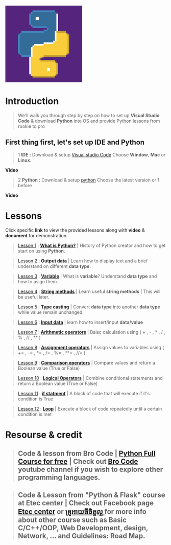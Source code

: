 ![Python logo GIFs](docs/gifs_readme/Python-logo-gifs.gif)

# **Introduction**

> We'll walk you through step by step on how to set up **Visual Studio Code** & download **Python** into OS and provide Python lessons from rookie to pro

## First thing first, let's set up **IDE** and **Python**
> 1 **IDE :** Download & setup [Visual studio Code](https://code.visualstudio.com/Download) Choose **Window**, **Mac** or **Linux**.

**Video**

> 2 **Python :** Download & setup [python](https://www.python.org/downloads/) Choose the latest version or 1 before

**Video**

# Lessons

Click specific **link** to view the provided lessons along with **video** & **document** for demonstration.

> [Lesson 1](Lessons/lesson_1.md) : [**What is Python?**](Lessons/lesson_1.md) | History of Python creator and how to get start on using **Python**.

> [Lesson 2](Lessons/lesson_2.md) : [**Output data**](Lessons/lesson_2.md) | Learn how to display text and a brief understand on different **data type**.

> [Lesson 3](Lessons/lesson_3.md) : [**Variable**](Lessons/lesson_3.md) | What is **variable**? Understand **data type** and how to asign them.

> [Lesson 4](Lessons/lesson_4.md) : [**String methods**](Lessons/lesson_4.md) | Learn useful **string methods** | This will be useful later.

> [Lesson 5]() : [**Type casting**]() | Convert **data type** into another **data type** while value remain unchanged.

> [Lesson 6]() : [**Input data**]() | learn how to insert/input **data/value**

> [Lesson 7]() : [**Arithmetic operators**]() | Baisc calculation using ( + , - , * , / , % , // , ** )

> [Lesson 8]() : [**Assignment operators**]() | Assign values to variables using ( += , -= , *= , /= , %= , **= , //= )

> [Lesson 9]() : [**Comparison operators**]() | Compare values and return a Boolean value (True or False)

> [Lesson 10]() : [**Logical Operators**]() | Combine conditional statements and return a Boolean value (True or False)

> [Lesson 11]() : [**if statment**]() | A block of code that will execute if it's condition is True

> [Lesson 12]() : [**Loop**]() | Execute a block of code repeatedly until a certain condition is met


# Resourse & credit

> ## Code & lesson from **Bro Code** | [**Python Full Course for free**](https://www.youtube.com/watch?v=XKHEtdqhLK8&t=4053s) | Check out [Bro Code](https://www.youtube.com/@BroCodez) youtube channel if you wish to explore other programming languages.

> ## Code & Lesson from "Python & Flask" course at **Etec center** | Check out Facebook page [Etec center](https://www.facebook.com/etectrainingcenter) or [គ្រូអាយធីចិត្តល្អ ](https://www.facebook.com/kroitfan) for more info about other course such as **Basic C/C++/OOP**, **Web Development**, **design**, **Network**, ... and Guidelines: Road Map.
